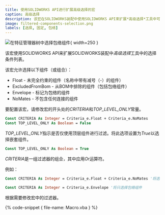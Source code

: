 ```yaml
---
title: 使用SOLIDWORKS API进行扩展高级选择的宏
caption: 高级选择
description: 该宏在SOLIDWORKS装配中使用SOLIDWORKS API来扩展*高级选择*工具中可用的选择条件列表。
image: filtered-components-selection.png
labels: [选择, 固定, 包络]
---
```

![在特征管理器树中选择包络组件](filtered-components-selection.png){ width=250 }

该宏使用SOLIDWORKS API来扩展SOLIDWORKS装配中*高级选择*工具中的选择条件列表。

该宏允许选择以下组件（或组合）：

* Float - 未完全约束的组件（名称中带有减号（-）的组件）
* ExcludedFromBom - 从BOM中排除的组件（包括包络组件）
* Envelope - 标记为包络的组件
* NoMates - 不包含任何连接的组件

要配置该宏，请修改宏的开头处的*CRITERIA*和*TOP_LEVEL_ONLY*常量。

~~~ vb
Const CRITERIA As Integer = Criteria_e.Float + Criteria_e.NoMates
Const TOP_LEVEL_ONLY As Boolean = False
~~~

*TOP_LEVEL_ONLY*指示是否仅使用顶层组件进行过滤。将此选项设置为*True*以选择嵌套组件。

~~~ vb
Const TOP_LEVEL_ONLY As Boolean = True
~~~

*CRITERIA*是一组过滤器的组合，其中应用*Or*运算符。

例如：

~~~ vb
Const CRITERIA As Integer = Criteria_e.Float + Criteria_e.NoMates '将选择所有浮动组件或没有连接的组件
~~~

~~~ vb
Const CRITERIA As Integer = Criteria_e.Envelope '将只选择包络组件
~~~

根据需要修改宏中的过滤器。

{% code-snippet { file-name: Macro.vba } %}